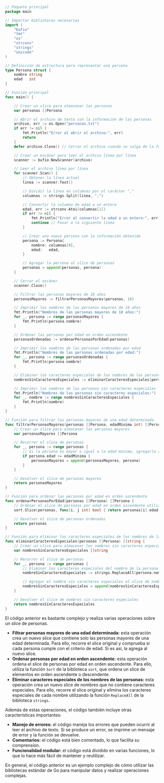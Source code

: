 ```go
// Paquete principal
package main

// Importar bibliotecas necesarias
import (
	"bufio"
	"fmt"
	"os"
	"strconv"
	"strings"
	"unicode"
)

// Definición de estructura para representar una persona
type Persona struct {
	nombre string
	edad   int
}

// Función principal
func main() {

	// Crear un slice para almacenar las personas
	var personas []Persona

	// Abrir el archivo de texto con la información de las personas
	archivo, err := os.Open("personas.txt")
	if err != nil {
		fmt.Println("Error al abrir el archivo:", err)
		return
	}
	defer archivo.Close() // Cerrar el archivo cuando se salga de la función

	// Crear un escáner para leer el archivo línea por línea
	scanner := bufio.NewScanner(archivo)

	// Leer el archivo línea por línea
	for scanner.Scan() {
		// Obtener la línea actual
		linea := scanner.Text()

		// Dividir la línea en columnas por el carácter ","
		columnas := strings.Split(linea, ",")

		// Convertir la columna de edad a un entero
		edad, err := strconv.Atoi(columnas[1])
		if err != nil {
			fmt.Println("Error al convertir la edad a un entero:", err)
			continue // Pasar a la siguiente línea
		}

		// Crear una nueva persona con la información obtenida
		persona := Persona{
			nombre: columnas[0],
			edad:   edad,
		}

		// Agregar la persona al slice de personas
		personas = append(personas, persona)
	}

	// Cerrar el escáner
	scanner.Close()

	// Filtrar las personas mayores de 18 años
	personasMayores := filtrarPersonasMayores(personas, 18)

	// Imprimir los nombres de las personas mayores de 18 años
	fmt.Println("Nombres de las personas mayores de 18 años:")
	for _, persona := range personasMayores {
		fmt.Println(persona.nombre)
	}

	// Ordenar las personas por edad en orden ascendente
	personasOrdenadas := ordenarPersonasPorEdad(personas)

	// Imprimir los nombres de las personas ordenadas por edad
	fmt.Println("Nombres de las personas ordenadas por edad:")
	for _, persona := range personasOrdenadas {
		fmt.Println(persona.nombre)
	}

	// Eliminar los caracteres especiales de los nombres de las personas
	nombresSinCaracteresEspeciales := eliminarCaracteresEspeciales(personas)

	// Imprimir los nombres de las personas sin caracteres especiales
	fmt.Println("Nombres de las personas sin caracteres especiales:")
	for _, nombre := range nombresSinCaracteresEspeciales {
		fmt.Println(nombre)
	}
}

// Función para filtrar las personas mayores de una edad determinada
func filtrarPersonasMayores(personas []Persona, edadMinima int) []Persona {
	// Crear un slice para almacenar las personas mayores
	var personasMayores []Persona

	// Recorrer el slice de personas
	for _, persona := range personas {
		// Si la persona es mayor o igual a la edad mínima, agregarla al slice de personas mayores
		if persona.edad >= edadMinima {
			personasMayores = append(personasMayores, persona)
		}
	}

	// Devolver el slice de personas mayores
	return personasMayores
}

// Función para ordenar las personas por edad en orden ascendente
func ordenarPersonasPorEdad(personas []Persona) []Persona {
	// Ordenar el slice de personas por edad en orden ascendente utilizando la función SortBy de la biblioteca sort
	sort.Slice(personas, func(i, j int) bool { return personas[i].edad < personas[j].edad })

	// Devolver el slice de personas ordenadas
	return personas
}

// Función para eliminar los caracteres especiales de los nombres de las personas
func eliminarCaracteresEspeciales(personas []Persona) []string {
	// Crear un slice para almacenar los nombres sin caracteres especiales
	var nombresSinCaracteresEspeciales []string

	// Recorrer el slice de personas
	for _, persona := range personas {
		// Eliminar los caracteres especiales del nombre de la persona utilizando la función ReplaceAll de la biblioteca unicode
		nombreSinCaracteresEspeciales := strings.ReplaceAll(persona.nombre, string(unicode.Mn), "")

		// Agregar el nombre sin caracteres especiales al slice de nombres sin caracteres especiales
		nombresSinCaracteresEspeciales = append(nombresSinCaracteresEspeciales, nombreSinCaracteresEspeciales)
	}

	// Devolver el slice de nombres sin caracteres especiales
	return nombresSinCaracteresEspeciales
}
```

El código anterior es bastante complejo y realiza varias operaciones sobre un slice de personas. 

* **Filtrar personas mayores de una edad determinada:** esta operación crea un nuevo slice que contiene solo las personas mayores de una edad determinada. Para ello, recorre el slice original y comprueba si cada persona cumple con el criterio de edad.  Si es así, la agrega al nuevo slice.
* **Ordenar personas por edad en orden ascendente:** esta operación ordena el slice de personas por edad en orden ascendente. Para ello, utiliza la función `Sort` de la biblioteca `sort`, que ordena un slice de elementos en orden ascendente o descendente.
* **Eliminar caracteres especiales de los nombres de las personas:** esta operación crea un nuevo slice de nombres que no contiene caracteres especiales. Para ello, recorre el slice original y elimina los caracteres especiales de cada nombre utilizando la función `ReplaceAll` de la biblioteca `strings`.

Además de estas operaciones, el código también incluye otras características importantes:

* **Manejo de errores:** el código maneja los errores que pueden ocurrir al leer el archivo de texto. Si se produce un error, se imprime un mensaje de error y la función se devuelve.
* **Comentarios:** el código está bien comentado, lo que facilita su comprensión.
* **Funcionalidad modular:** el código está dividido en varias funciones, lo que lo hace más fácil de mantener y reutilizar.

En general, el código anterior es un ejemplo complejo de cómo utilizar las bibliotecas estándar de Go para manipular datos y realizar operaciones complejas.